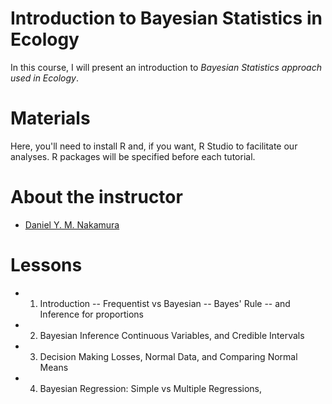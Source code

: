 # Introduction to Bayesian Statistics in Ecology
In this course, I will present an introduction to *Bayesian Statistics approach used in Ecology*.

# Materials
Here, you'll need to install R and, if you want, R Studio to facilitate our analyses. R packages will be specified before each tutorial.  

# About the instructor
- [Daniel Y. M. Nakamura](http://www.instagram.com/danimelzz) 

# Lessons
- 1. Introduction
-- Frequentist vs Bayesian
-- Bayes' Rule
-- and Inference for proportions

- 2. Bayesian Inference
Continuous Variables, and Credible Intervals

- 3. Decision Making
Losses, Normal Data, and Comparing Normal Means

- 4. Bayesian Regression: Simple vs Multiple Regressions, 
